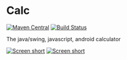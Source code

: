 Calc
====

[![Maven Central](https://img.shields.io/maven-central/v/com.github.javadev/calc.svg)](http://search.maven.org/#search%7Cga%7C1%7Cg%3A%22com.github.javadev%22%20AND%20a%3A%22calc%22)
[![Build Status](https://secure.travis-ci.org/javadev/calc.png)](http://travis-ci.org/javadev/calc)

The java/swing, javascript, android calculator

[![Screen short](https://raw.github.com/javadev/calc/master/calc.png)](https://github.com/javadev/calc)
[![Screen short](https://raw.github.com/javadev/calc/master/calc2.png)](http://javadev.github.io/calc)
